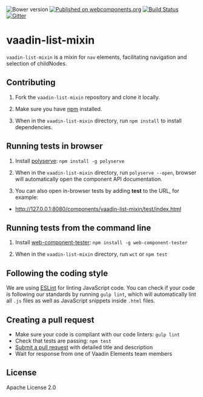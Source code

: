 ![Bower version](https://img.shields.io/bower/v/vaadin-list-mixin.svg)
[![Published on webcomponents.org](https://img.shields.io/badge/webcomponents.org-published-blue.svg)](https://www.webcomponents.org/element/vaadin/vaadin-list-mixin)
[![Build Status](https://travis-ci.org/vaadin/vaadin-list-mixin.svg?branch=master)](https://travis-ci.org/vaadin/vaadin-list-mixin)
[![Gitter](https://badges.gitter.im/Join%20Chat.svg)](https://gitter.im/vaadin/vaadin-core-elements?utm_source=badge&utm_medium=badge&utm_campaign=pr-badge)

# vaadin-list-mixin
`vaadin-list-mixin` is a mixin for `nav` elements, facilitating navigation and selection of childNodes.

## Contributing

1. Fork the `vaadin-list-mixin` repository and clone it locally.

1. Make sure you have [npm](https://www.npmjs.com/) installed.

1. When in the `vaadin-list-mixin` directory, run `npm install` to install dependencies.


## Running tests in browser

1. Install [polyserve](https://www.npmjs.com/package/polyserve): `npm install -g polyserve`

1. When in the `vaadin-list-mixin` directory, run `polyserve --open`, browser will automatically open the component API documentation.

1. You can also open in-browser tests by adding **test** to the URL, for example:

  - http://127.0.0.1:8080/components/vaadin-list-mixin/test/index.html


## Running tests from the command line

1. Install [web-component-tester](https://www.npmjs.com/package/web-component-tester): `npm install -g web-component-tester`

1. When in the `vaadin-list-mixin` directory, run `wct` or `npm test`


## Following the coding style

We are using [ESLint](http://eslint.org/) for linting JavaScript code. You can check if your code is following our standards by running `gulp lint`, which will automatically lint all `.js` files as well as JavaScript snippets inside `.html` files.


## Creating a pull request

  - Make sure your code is compliant with our code linters: `gulp lint`
  - Check that tests are passing: `npm test`
  - [Submit a pull request](https://www.digitalocean.com/community/tutorials/how-to-create-a-pull-request-on-github) with detailed title and description
  - Wait for response from one of Vaadin Elements team members


## License

Apache License 2.0
